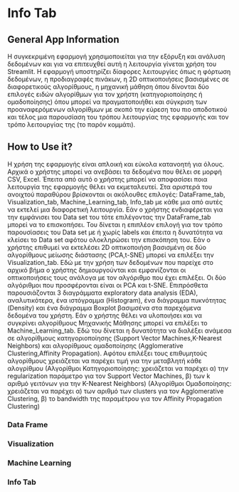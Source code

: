 # Info Tab

## General App Information
Η συγκεκριμένη εφαρμογή χρησιμοποιείται για την εξόρυξη και ανάλυση δεδομένων και για να επιτευχθεί αυτή η λειτουργία γίνεται χρήση του Streamlit. Η εφαρμογή υποστηρίζει δίαφορες λειτουργίες όπως η φόρτωση δεδομένων, η προδιαγραφές πινάκων, η 2D οπτικοποιήσεις βασισμένες σε διαφορετικούς αλγορίθμους, η μηχανική μάθηση όπου δίνονται δύο επιλογές ειδών αλγορίθμων για τον χρήστη (κατηγοριοποίησης ή ομαδοποίησης) όπου μπορεί να πραγματοποιήθει και σύγκριση των προαναφερόμενων αλγορίθμων με σκοπό την εύρεση του πιο αποδοτικού και τέλος μια παρουσίαση του τρόπου λειτουργίας της εφαρμογής και τον τρόπο λειτουργίας της (το παρόν κομμάτι).

## How to Use it?
Η χρήση της εφαρμογής είναι απλοική και εύκολα κατανοητή για όλους. Αρχικά ο χρήστης μπορεί να ανεβάσει τα δεδομένα που θέλει σε μορφή CSV, Excel. Έπειτα από αυτό ο χρήστης μπορεί να αποφασίσει ποια λειτουργία της εφαρμογής θέλει να εκμεταλευτεί. Στα αριστερά του ανοιχτού παραθύρου βρίσκονται οι ακόλουθες επιλογές:  DataFrame_tab, Visualization_tab, Machine_Learning_tab, Info_tab με κάθε μια από αυτές να εκτελεί μια διαφορετική λειτουργία. Εάν ο χρήστης ενδιαφέρεται για την εμφάνισει του Data set του τότε επιλέγοντας την DataFrame_tab μπορεί να το επισκοπήσει. Του δίνεται η επιπλέον επιλογή για τον τρόπο παρουσίασεις του Data set με ή χωρίς labels και έπειτα η δυνατότητα να κλείσει το Data set αφότου ολοκληρώσει την επισκόπηση του. Εάν ο χρήστης επιθυμεί να εκτελέσει 2D οπτικοποιήση βασισμένη σε δύο αλγορίθμους μείωσης διάστασης (PCA,t-SNE) μπορεί να επιλέξει την Visualization_tab. Εδώ με την χρήση των δεδομένων που παρείχε στο αρχικό βήμα ο χρήστης δημιουργούνται και εμφανίζονται οι οπτικοποιήσεις τους ανάλογα με τον αλγόριθμο που έχει επιλέξει. Οι δύο αλγόριθμοι που προσφέρονται είναι οι PCA και t-SNE. Επιπρόσθετα παρουσιάζονται 3 διαγράμματα exploratory data analysis (EDA), αναλυτικότερα, ένα ιστόγραμμα (Histogram), ένα διάγραμμα πυκνότητας (Density) και ένα διάγραμμα Boxplot βασιμσένα στα παρεχόμενα δεδομένα του χρήστη. Εάν ο χρήστης θέλει να υλοποιήσει και να συγκρίνει αλγορίθμους Μηχανικής Μάθησης μπορεί να επιλέξει το Machine_Learning_tab. Εδώ του δίνεται η δυνατότητα να διαλέξει ανάμεσα σε αλγορίθμους κατηγοριοποίησης (Support Vector Machines,K-Nearest Neighbors) και αλγορίθμους ομαδοποίησης (Agglomerative Clustering,Affinity Propagation). Αφότου επιλέξει τους επιθυμητούς αλγορίθμους χρειάζεται να παρέχει τιμή για την μεταβλητή κάθε αλογρίθμου (Αλγορίθμοι Κατηγοριοποίησης: χρειάζεται να παρέχει α) την regularization παράμετρο για τον Support Vector Machines, β) των k αριθμό γειτόνων για την K-Nearest Neighbors) (Αλγορίθμοι Ομαδοποίησης: χρειάζεται να παρέχει α) των αριθμό των clusters για τον Agglomerative Clustering, β) το bandwidth της παραμέτρου για τον Affinity Propagation Clustering)


### Data Frame


### Visualization

### Machine Learning

### Info Tab
